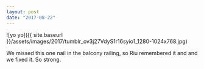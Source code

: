 ```yaml
---
layout: post
date: "2017-08-22"
---
```


![yo yo]({{ site.baseurl }}/assets/images/2017/tumblr_ov3j27VdyS1r16syio1_1280-1024x768.jpg)

We missed this one nail in the balcony railing, so Riu remembered it and and we fixed it. So strong.
